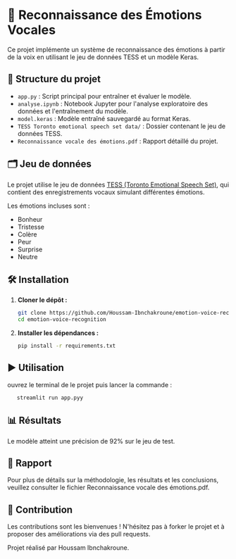 # 🎤 Reconnaissance des Émotions Vocales

Ce projet implémente un système de reconnaissance des émotions à partir de la voix en utilisant le jeu de données TESS et un modèle Keras.

## 📁 Structure du projet

- `app.py` : Script principal pour entraîner et évaluer le modèle.
- `analyse.ipynb` : Notebook Jupyter pour l'analyse exploratoire des données et l'entraînement du modèle.
- `model.keras` : Modèle entraîné sauvegardé au format Keras.
- `TESS Toronto emotional speech set data/` : Dossier contenant le jeu de données TESS.
- `Reconnaissance vocale des émotions.pdf` : Rapport détaillé du projet.

## 🗂️ Jeu de données

Le projet utilise le jeu de données [TESS (Toronto Emotional Speech Set)](https://tspace.library.utoronto.ca/handle/1807/24487), qui contient des enregistrements vocaux simulant différentes émotions.

Les émotions incluses sont :
- Bonheur
- Tristesse
- Colère
- Peur
- Surprise
- Neutre

## 🛠️ Installation

1. **Cloner le dépôt :**

   ```bash
   git clone https://github.com/Houssam-Ibnchakroune/emotion-voice-recognition.git
   cd emotion-voice-recognition
2. **Installer les dépendances :**

   ```bash
   pip install -r requirements.txt
## ▶️ Utilisation
  ouvrez le terminal de le projet puis lancer la commande :

```bash
   streamlit run app.pyy 
```


## 📊 Résultats

Le modèle atteint une précision de 92% sur le jeu de test.


## 📄 Rapport

Pour plus de détails sur la méthodologie, les résultats et les conclusions, veuillez consulter le fichier Reconnaissance vocale des émotions.pdf.


## 🤝 Contribution
Les contributions sont les bienvenues ! N'hésitez pas à forker le projet et à proposer des améliorations via des pull requests.

Projet réalisé par Houssam Ibnchakroune.
